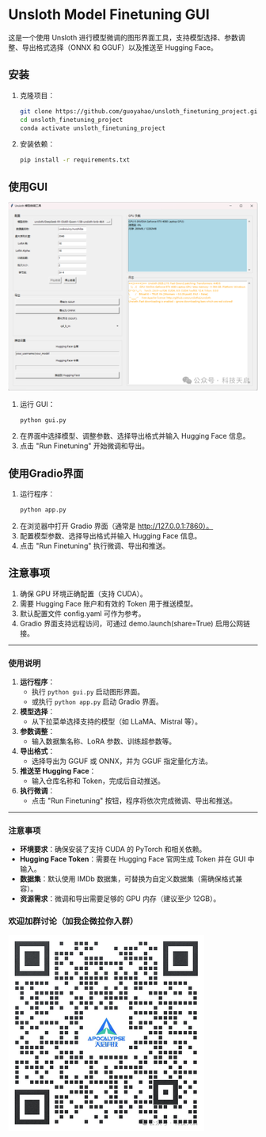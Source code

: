 # Unsloth Model Finetuning GUI

这是一个使用 Unsloth 进行模型微调的图形界面工具，支持模型选择、参数调整、导出格式选择（ONNX 和 GGUF）以及推送至 Hugging Face。

## 安装
1. 克隆项目：
   ```bash
   git clone https://github.com/guoyahao/unsloth_finetuning_project.git
   cd unsloth_finetuning_project
   conda activate unsloth_finetuning_project
   ```


2. 安装依赖：
    ```bash
    pip install -r requirements.txt
    ```
## 使用GUI

![](./public/img/20250221183025.jpg)

1. 运行 GUI：
    ```bash
    python gui.py
   ```
2. 在界面中选择模型、调整参数、选择导出格式并输入 Hugging Face 信息。
3. 点击 "Run Finetuning" 开始微调和导出。

## 使用Gradio界面
1. 运行程序：
    ```bash
    python app.py
   ```
2. 在浏览器中打开 Gradio 界面（通常是 http://127.0.0.1:7860）。
3. 配置模型参数、选择导出格式并输入 Hugging Face 信息。
4. 点击 "Run Finetuning" 执行微调、导出和推送。

## 注意事项
1. 确保 GPU 环境正确配置（支持 CUDA）。
2. 需要 Hugging Face 账户和有效的 Token 用于推送模型。
3. 默认配置文件 config.yaml 可作为参考。
4. Gradio 界面支持远程访问，可通过 demo.launch(share=True) 启用公网链接。

---

### 使用说明
1. **运行程序**：
   - 执行 `python gui.py` 启动图形界面。
   - 或执行 `python app.py` 启动 Gradio 界面。
2. **模型选择**：
   - 从下拉菜单选择支持的模型（如 LLaMA、Mistral 等）。
3. **参数调整**：
   - 输入数据集名称、LoRA 参数、训练超参数等。
4. **导出格式**：
   - 选择导出为 GGUF 或 ONNX，并为 GGUF 指定量化方法。
5. **推送至 Hugging Face**：
   - 输入仓库名称和 Token，完成后自动推送。
6. **执行微调**：
   - 点击 "Run Finetuning" 按钮，程序将依次完成微调、导出和推送。

---

### 注意事项
- **环境要求**：确保安装了支持 CUDA 的 PyTorch 和相关依赖。
- **Hugging Face Token**：需要在 Hugging Face 官网生成 Token 并在 GUI 中输入。
- **数据集**：默认使用 IMDb 数据集，可替换为自定义数据集（需确保格式兼容）。
- **资源需求**：微调和导出需要足够的 GPU 内存（建议至少 12GB）。

### 欢迎加群讨论（加我企微拉你入群）
![img.png](public/img/img.png)
